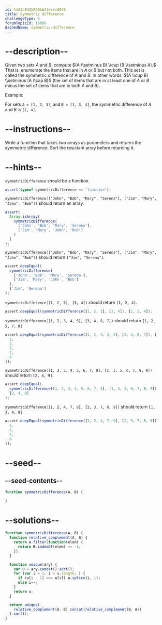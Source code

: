 ```yaml
---
id: 5a23c84252665b21eecc8046
title: Symmetric difference
challengeType: 5
forumTopicId: 16086
dashedName: symmetric-difference
---
```


# --description--

Given two sets *A* and *B*, compute $(A \\setminus B) \\cup (B \\setminus A).$ That is, enumerate the items that are in *A* or *B* but not both. This set is called the symmetric difference of *A* and *B*. In other words: $(A \\cup B) \\setminus (A \\cap B)$ (the set of items that are in at least one of *A* or *B* minus the set of items that are in both *A* and *B*).

Example:

For sets `A = [1, 2, 3]`, and `B = [1, 3, 4]`, the symmetric difference of *A* and *B* is `[2, 4]`.

# --instructions--

Write a function that takes two arrays as parameters and returns the symmetric difference. Sort the resultant array before returning it.

# --hints--

`symmetricDifference` should be a function.

```js
assert(typeof symmetricDifference == 'function');
```

`symmetricDifference(["John", "Bob", "Mary", "Serena"], ["Jim", "Mary", "John", "Bob"])` should return an array.

```js
assert(
  Array.isArray(
    symmetricDifference(
      ['John', 'Bob', 'Mary', 'Serena'],
      ['Jim', 'Mary', 'John', 'Bob']
    )
  )
);
```

`symmetricDifference(["John", "Bob", "Mary", "Serena"], ["Jim", "Mary", "John", "Bob"])` should return `["Jim", "Serena"]`.

```js
assert.deepEqual(
  symmetricDifference(
    ['John', 'Bob', 'Mary', 'Serena'],
    ['Jim', 'Mary', 'John', 'Bob']
  ),
  ['Jim', 'Serena']
);
```

`symmetricDifference([1, 2, 3], [3, 4])` should return `[1, 2, 4]`.

```js
assert.deepEqual(symmetricDifference([1, 2, 3], [3, 4]), [1, 2, 4]);
```

`symmetricDifference([1, 2, 3, 4, 5], [3, 4, 8, 7])` should return `[1, 2, 5, 7, 8]`.

```js
assert.deepEqual(symmetricDifference([1, 2, 3, 4, 5], [3, 4, 8, 7]), [
  1,
  2,
  5,
  7,
  8
]);
```

`symmetricDifference([1, 2, 3, 4, 5, 6, 7, 8], [1, 3, 5, 6, 7, 8, 9])` should return `[2, 4, 9]`.

```js
assert.deepEqual(
  symmetricDifference([1, 2, 3, 4, 5, 6, 7, 8], [1, 3, 5, 6, 7, 8, 9]),
  [2, 4, 9]
);
```

`symmetricDifference([1, 2, 4, 7, 9], [2, 3, 7, 8, 9])` should return `[1, 3, 4, 8]`.

```js
assert.deepEqual(symmetricDifference([1, 2, 4, 7, 9], [2, 3, 7, 8, 9]), [
  1,
  3,
  4,
  8
]);
```

# --seed--

## --seed-contents--

```js
function symmetricDifference(A, B) {

}
```

# --solutions--

```js
function symmetricDifference(A, B) {
  function relative_complement(A, B) {
    return A.filter(function(elem) {
      return B.indexOf(elem) == -1;
    });
  }

  function unique(ary) {
    var u = ary.concat().sort();
    for (var i = 1; i < u.length; ) {
      if (u[i - 1] === u[i]) u.splice(i, 1);
      else i++;
    }
    return u;
  }

  return unique(
    relative_complement(A, B).concat(relative_complement(B, A))
  ).sort();
}
```
